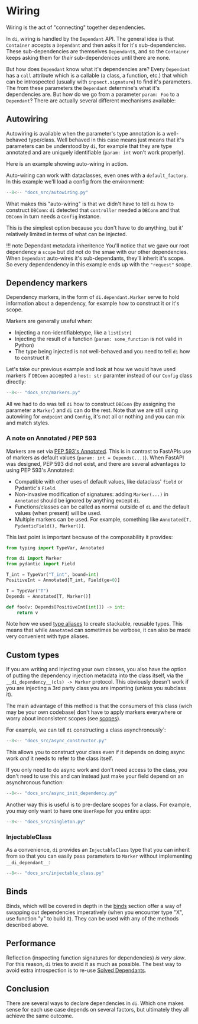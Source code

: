 # Wiring

Wiring is the act of "connecting" together dependencies.

In `di`, wiring is handled by the `Dependant` API.
The general idea is that `Container` accepts a `Dependant` and then asks it for it's sub-dependencies.
These sub-dependencies are themselves `Dependant`s, and so the `Container` keeps asking them for _their_ sub-dependenices until there are none.

But how does `Dependant` know what it's dependencies are?
Every `Dependant` has a `call` attribute which is a callable (a class, a function, etc.) that which can be introspected (usually with `inpsect.signature`) to find it's parameters.
The from these parameters the `Dependant` determine's what it's dependencies are.
But how do we go from a parameter `param: Foo` to a `Dependant`?
There are actually several different mechanisms available:

## Autowiring

Autowiring is available when the parameter's type annotation is a well-behaved type/class. Well behaved in this case means just means that it's parameters can be understood by `di`, for example that they are type annotated and are uniquely identifiable (`param: int` won't work properly).

Here is an example showing auto-wiring in action.

Auto-wiring can work with dataclasses, even ones with a `default_factory`.
In this example we'll load a config from the environment:

```Python
--8<-- "docs_src/autowiring.py"
```

What makes this "auto-wiring" is that we didn't have to tell `di` how to construct `DBConn`: `di` detected that `controller` needed a `DBConn` and that `DBConn` in turn needs a `Config` instance.

This is the simplest option because you don't have to do anything, but it' relatively limited in terms of what can be injected.

!!! note Dependant metadata inheritence
    You'll notice that we gave our root dependency a `scope` but did not do the smae with our other dependencies.
    When `Dependant` auto-wires it's sub-dependants, they'll inherit it's scope.
    So every dependendency in this example ends up with the `"request"` scope.

## Dependency markers

Dependency markers, in the form of `di.dependant.Marker` serve to hold information about a dependency, for example how to construct it or it's scope.

Markers are generally useful when:

- Injecting a non-identifiabletype, like a `list[str]`
- Injecting the result of a function (`param: some_function` is not valid in Python)
- The type being injected is not well-behaved and you need to tell `di` how to construct it

Let's take our previous example and look at how we would have used markers if `DBConn` accepted a `host: str` paramter instead of our `Config` class directly:

```Python
--8<-- "docs_src/markers.py"
```

All we had to do was tell `di` how to construct `DBConn` (by assigning the parameter a `Marker`) and `di` can do the rest.
Note that we are still using autowiring for `endpoint` and `Config`, it's not all or nothing and you can mix and match styles.

### A note on Annotated / PEP 593

Markers are set via [PEP 593's Annotated].
This is in contrast to FastAPIs use of markers as default values (`param: int = Depends(...)`).
When FastAPI was designed, PEP 593 did not exist, and there are several advantages to using PEP 593's Annotated:

- Compatible with other uses of default values, like dataclass' `field` or Pydantic's `Field`.
- Non-invasive modification of signatures: adding `Marker(...)` in `Annotated` should be ignored by anything except `di`.
- Functions/classes can be called as normal outside of `di` and the default values (when present) will be used.
- Multiple markers can be used. For example, something like `Annotated[T, PydanticField(), Marker()]`.

This last point is important because of the composability it provides:

```python
from typing import TypeVar, Annotated

from di import Marker
from pydantic import Field

T_int = TypeVar("T_int", bound=int)
PositiveInt = Annotated[T_int, Field(ge=0)]

T = TypeVar("T")
Depends = Annotated[T, Marker()]

def foo(v: Depends[PositiveInt[int]]) -> int:
    return v
```

Note how we used [type aliases] to create stackable, reusable types.
This means that while `Annotated` can sometimes be verbose, it can also be made very convenient with type aliases.

[type aliases]: https://www.python.org/dev/peps/pep-0593/#aliases-concerns-over-verbosity

## Custom types

If you are writing and injecting your own classes, you also have the option of putting the dependency injection metadata into the class itself, via the `__di_dependency__(cls) -> Marker` protocol. This obviously doesn't work if you are injecting a 3rd party class you are importing (unless you subclass it).

The main advantage of this method is that the consumers of this class (wich may be your own codebase) don't have to apply markers everywhere or worry about inconsistent scopes (see [scopes]).

For example, we can tell `di` constructing a class asynchronously`:

```Python
--8<-- "docs_src/async_constructor.py"
```

This allows you to construct your class even if it depends on doing async work _and_ it needs to refer to the class itself.

If you only need to do async work and don't need access to the class, you don't need to use this and can instead just make your field depend on an asynchronous function:

```Python
--8<-- "docs_src/async_init_dependency.py"
```

Another way this is useful is to pre-declare scopes for a class.
For example, you may only want to have one `UserRepo` for you entire app:

```Python
--8<-- "docs_src/singleton.py"
```

[scopes]: scopes.md

### InjectableClass

As a convenience, `di` provides an `InjectableClass` type that you can inherit from so that you can easily pass parameters to `Marker` without implementing `__di_dependant__`:

```Python
--8<-- "docs_src/injectable_class.py"
```

## Binds

Binds, which will be covered in depth in the [binds] section offer a way of swapping out dependencies imperatively (when you encounter type "X", use function "y" to build it).
They can be used with any of the methods described above.

## Performance

Reflection (inspecting function signatures for dependencies) _is very slow_.
For this reason, `di` tries to avoid it as much as possible.
The best way to avoid extra introspection is to re-use [Solved Dependants].

## Conclusion

There are several ways to declare dependencies in `di`.
Which one makes sense for each use case depends on several factors, but ultimately they all achieve the same outcome.

[Solved Dependants]: solving.md#SolvedDependant
[binds]: binds.md
[PEP 593's Annotated]: https://www.python.org/dev/peps/pep-0593/
[typing_extensions backport]: https://pypi.org/project/typing-extensions/
